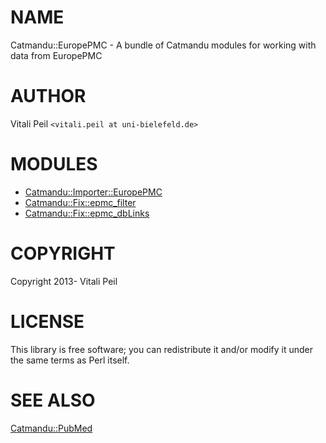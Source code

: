 # NAME

Catmandu::EuropePMC - A bundle of Catmandu modules for working with data from EuropePMC

# AUTHOR

Vitali Peil `<vitali.peil at uni-bielefeld.de>`

# MODULES

- [Catmandu::Importer::EuropePMC](https://metacpan.org/pod/Catmandu::Importer::EuropePMC)
- [Catmandu::Fix::epmc_filter](https://metacpan.org/pod/Catmandu::Fix::epmc_filter)
- [Catmandu::Fix::epmc_dbLinks](https://metacpan.org/pod/Catmandu::Fix::epmc_dbLinks)

# COPYRIGHT

Copyright 2013- Vitali Peil

# LICENSE

This library is free software; you can redistribute it and/or modify
it under the same terms as Perl itself.

# SEE ALSO

[Catmandu::PubMed](https://metacpan.org/pod/Catmandu::PubMed)
